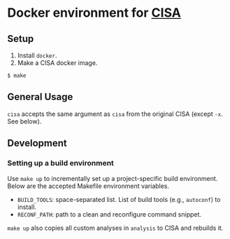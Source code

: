 # Docker environment for [CISA](https://github.com/gwangmu/cisa)

## Setup

 1. Install `docker`.
 2. Make a CISA docker image.
```
$ make
```

## General Usage

`cisa` accepts the same argument as `cisa` from the original CISA (except `-x`. See below).


## Development

### Setting up a build environment

Use `make up` to incrementally set up a project-specific build environment. Below are the accepted Makefile environment variables.
 * `BUILD_TOOLS`: space-separated list. List of build tools (e.g., `autoconf`) to install.
 * `RECONF_PATH`: path to a clean and reconfigure command snippet.

`make up` also copies all custom analyses in `analysis` to CISA and rebuilds it.
